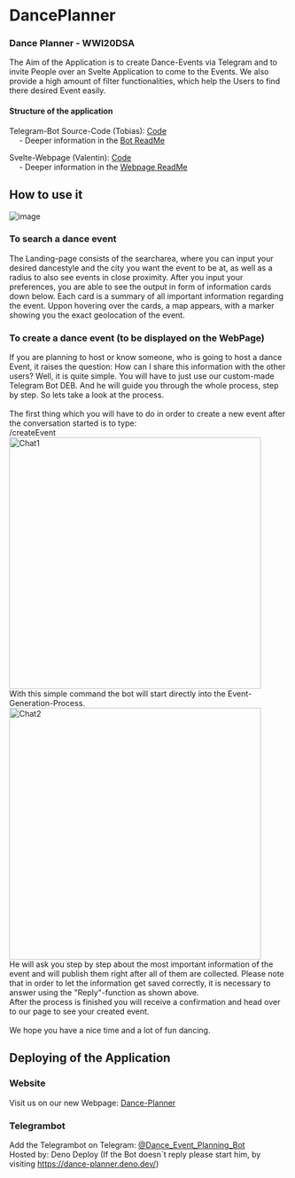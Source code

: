 # DancePlanner

### Dance Planner - WWI20DSA


The Aim of the Application is to create Dance-Events via Telegram and to invite People over an Svelte Application to come to the Events. We also provide a high amount of filter functionalities, which help the Users to find there desired Event easily.

#### Structure of the application

Telegram-Bot Source-Code (Tobias): [Code](https://github.com/ValentinHae/DancePlanner/tree/main/TelegramBot)<br />
&emsp; - Deeper information in the [Bot ReadMe](https://github.com/ValentinHae/DancePlanner/blob/main/TelegramBot/README.md)

Svelte-Webpage (Valentin): [Code](https://github.com/ValentinHae/DancePlanner/tree/main/DancePlanner) <br />
&emsp; - Deeper information in the [Webpage ReadMe](https://github.com/ValentinHae/DancePlanner/blob/main/DancePlanner/README.md)

## How to use it

![image](https://user-images.githubusercontent.com/79450010/152698649-5d29b4a6-d90c-4a4a-88ce-5d427a760862.png)

### To search a dance event

The Landing-page consists of the searcharea, where you can input your desired dancestyle and the city you want the event to be at, as well as a radius to also see events in close proximity. After you input your preferences, you are able to see the output in form of information cards down below. Each card is a summary of all important information regarding the event. Uppon hovering over the cards, a map appears, with a marker showing you the exact geolocation of the event.
<br />

### To create a dance event (to be displayed on the WebPage)

If you are planning to host or know someone, who is going to host a dance Event, it raises the question: How can I share this information with the other users?
Well, it is quite simple. You will have to just use our custom-made Telegram Bot DEB. And he will guide you through the whole process, step by step. So lets take a look at the process.<br />
<br />
The first thing which you will have to do in order to create a new event after the conversation started is to type: <br />/createEvent <br />
<img width="454" alt="Chat1" src="https://user-images.githubusercontent.com/59162254/154306435-da048260-3cb6-47f2-aa3b-e1226d22c3cf.png"><br />
With this simple command the bot will start directly into the Event-Generation-Process. <br /><img width="454" alt="Chat2" src="https://user-images.githubusercontent.com/59162254/154306692-d0542b73-4c44-4e85-a38b-af43b670dde5.png"> <br />
He will ask you step by step about the most important information of the event and will publish them right after all of them are collected.
Please note that in order to let the information get saved correctly, it is necessary to answer using the "Reply"-function as shown above.
<br />
After the process is finished you will receive a confirmation and head over to our page to see your created event.<br />
<br />
We hope you have a nice time and a lot of fun dancing.

## Deploying of the Application 
### Website
Visit us on our new Webpage: [Dance-Planner](https://danceplanner.herokuapp.com/)<br />
### Telegrambot
Add the Telegrambot on Telegram: [@Dance_Event_Planning_Bot](https://t.me/Dance_Event_Planning_Bot) <br />
Hosted by: Deno Deploy (If the Bot doesn`t reply please start him, by visiting https://dance-planner.deno.dev/)

